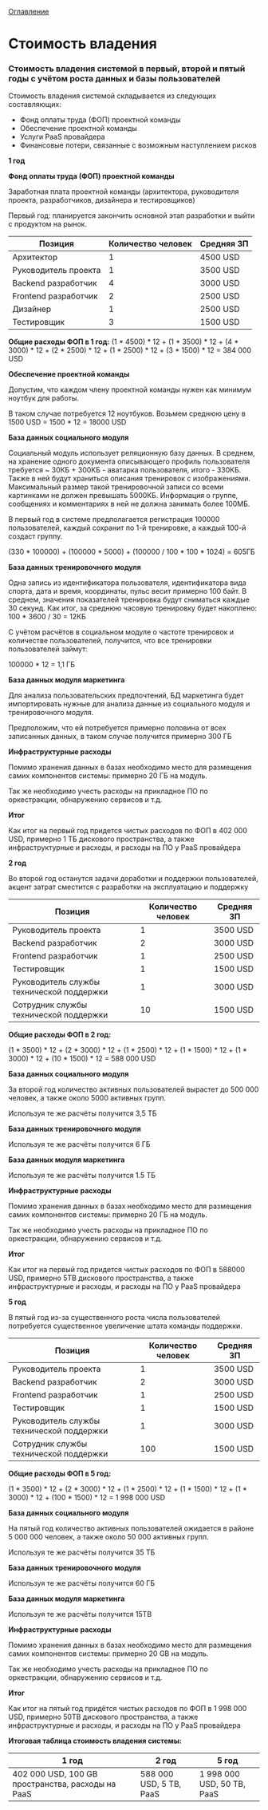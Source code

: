 [Оглавление](README.md)
# Стоимость владения

### Стоимость владения системой в первый, второй и пятый годы с учётом роста данных и базы пользователей

Стоимость владения системой складывается из следующих составляющих:

- Фонд оплаты труда (ФОП) проектной команды
- Обеспечение проектной команды
- Услуги PaaS провайдера
- Финансовые потери, связанные с возможным наступлением рисков

**1 год**

**Фонд оплаты труда (ФОП) проектной команды**

Заработная плата проектной команды (архитектора, руководителя проекта, разработчиков, дизайнера и тестировщиков)

Первый год: планируется закончить основной этап разработки и выйти с продуктом на рынок.

| Позиция | Количество человек | Средняя ЗП |
|---------|--------------------|------------|
|Архитектор| 1 | 4500 USD |
|Руководитель проекта| 1 | 3500 USD|
|Backend разработчик| 4 | 3000 USD|
|Frontend разработчик| 2 | 2500 USD|
|Дизайнер| 1| 2500 USD|
|Тестировщик| 3| 1500 USD|


**Общие расходы ФОП в 1 год:**
(1 * 4500) * 12 +
(1 * 3500) * 12 +
(4 * 3000) * 12 +
(2 * 2500) * 12 +
(1 * 2500) * 12 +
(3 * 1500) * 12 = 384 000 USD

**Обеспечение проектной команды**

Допустим, что каждом члену проектной команды нужен как минимум ноутбук для работы.

В таком случае потребуется 12 ноутбуков. Возьмем среднюю цену в 1500 USD = 1500 * 12 = 18000 USD

**База данных социального модуля**

Социальный модуль использует реляционную базу данных. 
В среднем, на хранение одного документа описывающего профиль пользователя требуется ~ 
30КБ + 300КБ - аватарка пользователя, итого - 330КБ.
Также в ней будут храниться описания тренировок с изображениями. Максимальный размер такой тренировочной записи 
со всеми картинками не должен превышать 5000КБ.
Информация о группе, сообщениях и комментариях в ней не должна занимать более 100МБ.

В первый год в системе предполагается регистрация 100000 пользователей, каждый сохранит по 1-й тренировке, а каждый 100-й 
создаст группу.

(330 * 100000) +
(100000 * 5000) +
(100000 / 100 * 100 * 1024) = 605ГБ

**База данных тренировочного модуля**

Одна запись из идентификатора пользователя, идентификатора вида спорта, дата и время, координаты, пульс весит примерно 100 байт.
В среднем, значения показателей тренировка будут сниматься каждые 30 секунд. Как итог, за среднюю часовую тренировку будет накоплено:
100 * 3600 / 30 = 12КБ

С учётом расчётов в социальном модуле о частоте тренировок и количестве пользователей, получится, что все тренировки пользователей займут:

100000 * 12 = 1,1 ГБ

**База данных модуля маркетинга**

Для анализа пользовательских предпочтений, БД маркетинга будет импортировать нужные для анализа данные из социального 
модуля и тренировочного модуля.

Предположим, что ей потребуется примерно половина от всех записанных данных, в таком случае получится примерно 300 ГБ


**Инфраструктурные расходы**

Помимо хранения данных в базах необходимо место для размещения самих компонентов системы: примерно 20 ГБ на модуль.

Так же необходимо учесть расходы на прикладное ПО по оркестракции, обнаружению сервисов и т.д.

**Итог**

Как итог на первый год придется чистых расходов по ФОП в 402 000 USD, примерно 1 ТБ дискового пространства, 
а также инфраструктурные и расходы, и расходы на ПО у PaaS провайдера



**2 год**

Во второй год останутся задачи доработки и поддержки пользователей, акцент затрат сместится с разработки на 
эксплуатацию и поддержку

| Позиция | Количество человек | Средняя ЗП |
|---------|--------------------|------------|
|Руководитель проекта| 1 | 3500 USD|
|Backend разработчик| 2 | 3000 USD|
|Frontend разработчик| 1 | 2500 USD|
|Тестировщик| 1| 1500 USD|
|Руководитель службы технической поддержки| 1| 3000 USD|
|Сотрудник службы технической поддержки| 10| 1500 USD|

**Общие расходы ФОП в 2 год:**

(1 * 3500) * 12 +
(2 * 3000) * 12 +
(1 * 2500) * 12 +
(1 * 1500) * 12 +
(1 * 3000) * 12 +
(10 * 1500) * 12 = 588 000 USD


**База данных социального модуля**

За второй год количество активных пользователей вырастет до 500 000 человек, а также около 5000 активных групп.

Используя те же расчёты получится 3,5 ТБ

**База данных тренировочного модуля**

Используя те же расчёты получится 6 ГБ

**База данных модуля маркетинга**

Используя те же расчёты получится 1.5 ТБ


**Инфраструктурные расходы**

Помимо хранения данных в базах необходимо место для размещения самих компонентов системы: примерно 20 ГБ на модуль.

Так же необходимо учесть расходы на прикладное ПО по оркестракции, обнаружению сервисов и т.д.


**Итог**

Как итог на первый год придется чистых расходов по ФОП в 588000 USD, примерно 5TB дискового пространства, 
а также инфраструктурные и расходы, и расходы на ПО у PaaS провайдера



**5 год**

В пятый год из-за существенного роста числа пользователей потребуется существенное увеличение штата команды поддержки.

| Позиция | Количество человек | Средняя ЗП |
|---------|--------------------|------------|
|Руководитель проекта| 1 | 3500 USD|
|Backend разработчик| 2 | 3000 USD|
|Frontend разработчик| 1 | 2500 USD|
|Тестировщик| 1| 1500 USD|
|Руководитель службы технической поддержки| 1| 3000 USD|
|Сотрудник службы технической поддержки| 100| 1500 USD|

**Общие расходы ФОП в 5 год:**

(1 * 3500) * 12 +
(2 * 3000) * 12 +
(1 * 2500) * 12 +
(1 * 1500) * 12 +
(1 * 3000) * 12 +
(100 * 1500) * 12 = 1 998 000 USD


**База данных социального модуля**

На пятый год количество активных пользователей ожидается в районе 5 000 000 человек, а также около 50 000 активных групп.

Используя те же расчёты получится 35 TБ

**База данных тренировочного модуля**

Используя те же расчёты получится 60 ГБ

**База данных модуля маркетинга**

Используя те же расчёты получится 15TB


**Инфраструктурные расходы**

Помимо хранения данных в базах необходимо место для размещения самих компонентов системы: примерно 20 GB на модуль.

Так же необходимо учесть расходы на прикладное ПО по оркестракции, обнаружению сервисов и т.д.


**Итог**

Как итог на пятый год придётся чистых расходов по ФОП в 1 998 000 USD, примерно 50TB дискового пространства, 
а также инфраструктурные и расходы, и расходы на ПО у PaaS провайдера

**Итоговая таблица стоимость владения системы:**

|1 год | 2 год | 5 год|
|------|-------|------|
|402 000 USD, 100 GB пространства, расходы на PaaS|588 000 USD, 5 TB, PaaS|1 998 000 USD, 50 TB, PaaS|

